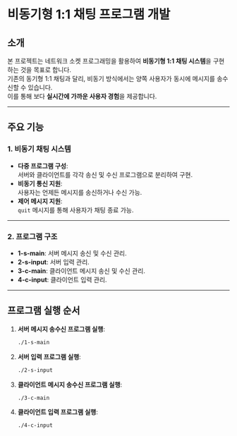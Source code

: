 # 비동기형 1:1 채팅 프로그램 개발

## 소개
본 프로젝트는 네트워크 소켓 프로그래밍을 활용하여 **비동기형 1:1 채팅 시스템**을 구현하는 것을 목표로 합니다.  
기존의 동기형 1:1 채팅과 달리, 비동기 방식에서는 양쪽 사용자가 동시에 메시지를 송수신할 수 있습니다.  
이를 통해 보다 **실시간에 가까운 사용자 경험**을 제공합니다.

---

## 주요 기능

### 1. **비동기 채팅 시스템**
- **다중 프로그램 구성**:  
  서버와 클라이언트를 각각 송신 및 수신 프로그램으로 분리하여 구현.
- **비동기 통신 지원**:  
  사용자는 언제든 메시지를 송신하거나 수신 가능.
- **제어 메시지 지원**:  
  `quit` 메시지를 통해 사용자가 채팅 종료 가능.

---

### 2. **프로그램 구조**
- **1-s-main**: 서버 메시지 송신 및 수신 관리.
- **2-s-input**: 서버 입력 관리.
- **3-c-main**: 클라이언트 메시지 송신 및 수신 관리.
- **4-c-input**: 클라이언트 입력 관리.

---

## 프로그램 실행 순서

1. **서버 메시지 송수신 프로그램 실행**:
   ```bash
   ./1-s-main
2. **서버 입력 프로그램 실행**:
   ```bash
   ./2-s-input
3. **클라이언트 메시지 송수신 프로그램 실행**:
   ```bash
   ./3-c-main
3. **클라이언트 입력 프로그램 실행**:
   ```bash
   ./4-c-input

